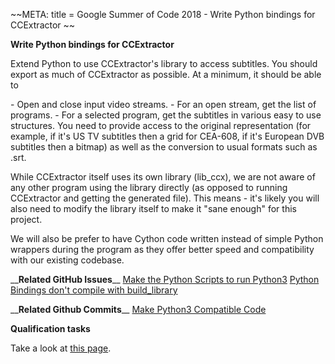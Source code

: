 \~\~META: title = Google Summer of Code 2018 - Write Python bindings for
CCExtractor \~\~

 **Write Python bindings for CCExtractor**

Extend Python to use CCExtractor's library to access subtitles. You
should export as much of CCExtractor as possible. At a minimum, it
should be able to

\- Open and close input video streams. - For an open stream, get the
list of programs. - For a selected program, get the subtitles in
various easy to use structures. You need to provide access to the
original representation (for example, if it's US TV subtitles then a
grid for CEA-608, if it's European DVB subtitles then a bitmap) as well
as the conversion to usual formats such as .srt.

While CCExtractor itself uses its own library (lib\_ccx), we are not
aware of any other program using the library directly (as opposed to
running CCExtractor and getting the generated file). This means - it's
likely you will also need to modify the library itself to make it "sane
enough" for this project.

We will also be prefer to have Cython code written instead of simple
Python wrappers during the program as they offer better speed and
compatibility with our existing codebase.

\_\_**Related GitHub Issues**\_\_ [Make the Python Scripts to
run
Python3](https://github.com/CCExtractor/ccextractor/issues/912)
[Python Bindings don't compile with
build\_library](https://github.com/CCExtractor/ccextractor/issues/879)

\_\_**Related Github Commits**\_\_ [Make Python3 Compatible
Code](https://github.com/CCExtractor/ccextractor/commit/6e2ce11b26b28decb8967a43eeb0305e334048a8)

 **Qualification tasks**

Take a look at [this
page](https://ccextractor.org/public/gsoc/takehome).
